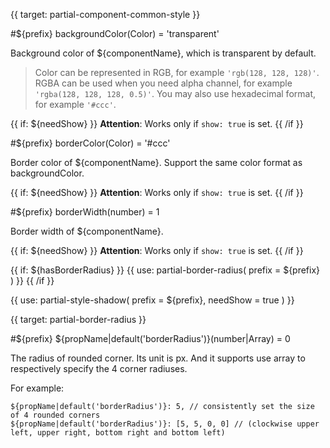 
{{ target: partial-component-common-style }}

#${prefix} backgroundColor(Color) = 'transparent'

<ExampleUIControlColor />

Background color of ${componentName}, which is transparent by default.

> Color can be represented in RGB, for example `'rgb(128, 128, 128)'`. RGBA can be used when you need alpha channel, for example `'rgba(128, 128, 128, 0.5)'`. You may also use hexadecimal format, for example `'#ccc'`.

{{ if: ${needShow} }}
**Attention**: Works only if `show: true` is set.
{{ /if }}

#${prefix} borderColor(Color) = '#ccc'

<ExampleUIControlColor default="#ccc" />

Border color of ${componentName}. Support the same color format as backgroundColor.

{{ if: ${needShow} }}
**Attention**: Works only if `show: true` is set.
{{ /if }}

#${prefix} borderWidth(number) = 1

<ExampleUIControlNumber default="${defaultBorderWidth|default(1)}" min="0" step="0.5" />

Border width of ${componentName}.

{{ if: ${needShow} }}
**Attention**: Works only if `show: true` is set.
{{ /if }}

{{ if: ${hasBorderRadius} }}
{{ use: partial-border-radius(
    prefix = ${prefix}
) }}
{{ /if }}

{{ use: partial-style-shadow(
    prefix = ${prefix},
    needShow = true
) }}



{{ target: partial-border-radius }}

#${prefix} ${propName|default('borderRadius')}(number|Array) = 0

<ExampleUIControlVector min="0" dims="LT,RT,RB,LB"  />

The radius of rounded corner. Its unit is px. And it supports use array to respectively specify the 4 corner radiuses.

For example:
```
${propName|default('borderRadius')}: 5, // consistently set the size of 4 rounded corners
${propName|default('borderRadius')}: [5, 5, 0, 0] // (clockwise upper left, upper right, bottom right and bottom left)
```


